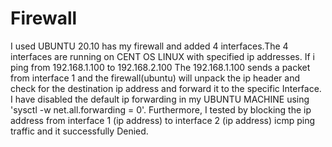 # Firewall
I used UBUNTU 20.10 has my firewall and added 4 interfaces.The 4 interfaces are running on CENT OS LINUX with specified ip addresses.  If i ping from 192.168.1.100 to 192.168.2.100 The 192.168.1.100 sends a packet from interface 1 and the firewall(ubuntu) will unpack the ip header and check for the destination ip address and forward it to the specific Interface. I have disabled the default ip forwarding in my UBUNTU MACHINE using 'sysctl -w net.all.forwarding = 0'. Furthermore, I tested by blocking the ip address from interface 1 (ip address) to interface 2 (ip address) icmp ping traffic and it successfully Denied.

